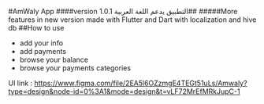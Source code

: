 #AmWaly App
####version 1.0.1
التطبيق يدعم اللغة العربية##
#####More features in new version
made with Flutter and Dart
with localization and hive db
##How to use
- add your info 
- add payments 
- browse your balance 
- browse your payments categories

UI link : https://www.figma.com/file/2EA5l6OZzmgE4TEGt51uLs/Amwaly?type=design&node-id=0%3A1&mode=design&t=vLF72MrEfMRkJupC-1
